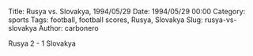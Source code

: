 Title: Rusya vs. Slovakya, 1994/05/29
Date: 1994/05/29 00:00
Category: sports
Tags: football, football scores, Rusya, Slovakya
Slug: rusya-vs-slovakya
Author: carbonero


Rusya 2 - 1 Slovakya
